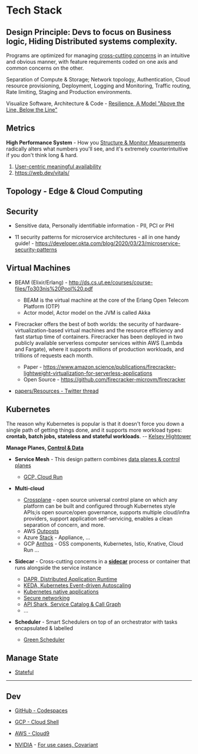 # Tech Stack
## Design Principle: Devs to focus on Business logic, Hiding Distributed systems complexity.

Programs are optimized for managing [cross-cutting concerns](https://dl.acm.org/doi/pdf/10.1145/3190508.3190526) in an intuitive and obvious manner, with feature requirements coded on one axis and common concerns on the other.

Separation of Compute & Storage; Network topology, Authentication, Cloud resource provisioning, Deployment, Logging and Monitoring, Traffic routing, Rate limiting, Staging and Production environments.
 
 Visualize Software, Architecture & Code - [Resilience, A Model "Above the Line, Below the Line"](https://queue.acm.org/detail.cfm?id=3380777)
  
## Metrics
**High Performance System** - How you [Structure & Monitor Measurements](https://www.youtube.com/watch?v=lJ8ydIuPFeU) radically alters what numbers you'll see, and it's extremely counterintuitive if you don't think long & hard.
 1. [User-centric meaningful availability](https://www.usenix.org/system/files/nsdi20spring_hauer_prepub.pdf)
 2. https://web.dev/vitals/

## Topology - Edge & Cloud Computing

## Security

* Sensitive data, Personally identifiable information - PII, PCI or PHI 

* 11 security patterns for microservice architectures - all in one handy guide! - https://developer.okta.com/blog/2020/03/23/microservice-security-patterns

## Virtual Machines
* BEAM (Elixir/Erlang) - http://ds.cs.ut.ee/courses/course-files/To303nis%20Pool%20.pdf 
  * BEAM is the virtual machine at the core of the Erlang Open Telecom Platform (OTP)
  * Actor model, Actor model on the JVM is called Akka

* Firecracker offers the best of both worlds: the security of hardware-virtualization-based virtual machines and the resource efficiency and fast startup time of containers. Firecracker has been deployed in two publicly available serverless computer services within AWS (Lambda and Fargate), where it supports millions of production workloads, and trillions of requests each month.
  * Paper - https://www.amazon.science/publications/firecracker-lightweight-virtualization-for-serverless-applications
  * Open Source - https://github.com/firecracker-microvm/firecracker
  
* [papers/Resources - Twitter thread](https://twitter.com/MarcJBrooker/status/1240289894997454848)

## Kubernetes
The reason why Kubernetes is popular is that it doesn't force you down a single path of getting things done, and it supports more workload types: **crontab, batch jobs, stateless and stateful workloads**. -- [Kelsey Hightower](https://www.infoq.com/podcasts/kubernetes-event-driven-architecture/)

**Manage Planes, [Control & Data](http://brooker.co.za/blog/2019/03/17/control.html)**

* **Service Mesh** - This design pattern combines [data planes & control planes](https://blog.envoyproxy.io/service-mesh-data-plane-vs-control-plane-2774e720f7fc)
  * [GCP, Cloud Run](https://cloud.google.com/run/)

* **Multi-cloud**
  * [Crossplane](https://crossplane.io) - open source universal control plane on which any platform can be built and configured through Kubernetes style APIs;is open source/open governance, supports multiple cloud/infra providers, support application self-servicing, enables a clean separation of concern, and more.
  * AWS [Outposts](https://aws.amazon.com/outposts/)
  * Azure [Stack](https://azure.microsoft.com/en-us/overview/azure-stack/) - Appliance, ...
  * GCP [Anthos](https://inthecloud.withgoogle.com/content-anthos/dl-cd.html) - OSS components, Kubernetes, Istio, Knative, Cloud Run ...

* **Sidecar** - Cross-cutting concerns in a [**sidecar**](https://microservices.io/patterns/deployment/sidecar.html) process or container that runs alongside the service instance 
  * [DAPR, Distributed Application Runtime](https://dapr.io/)
  * [KEDA, Kubernetes Event-driven Autoscaling](https://keda.sh)
  * [Kubernetes native applications](https://operatorhub.io)
  * [Secure networking](https://www.projectcalico.org)
  * [API Shark, Service Catalog & Call Graph](https://www.cloudvector.com/api-shark/)
  * ...

* **Scheduler** - Smart Schedulers on top of an orchestrator with tasks encapsulated & labelled
  * [Green Scheduler](https://blog.google/inside-google/infrastructure/data-centers-work-harder-sun-shines-wind-blows/)
    
## Manage State

* [Stateful](https://github.com/ankumar/Architecture/blob/master/Patterns/Stateful.md)

---

## Dev

* [GitHub - Codespaces](https://github.com/features/codespaces)
* [GCP - Cloud Shell](https://cloud.google.com/blog/products/gcp/introducing-google-cloud-shels-new-code-editor)
* [AWS - Cloud9](https://aws.amazon.com/cloud9/)

* [NVIDIA](https://www.youtube.com/watch?v=3mkRyBkS5zE) - [For use cases, Covariant](https://covariant.ai/solutions)
    
  
  
